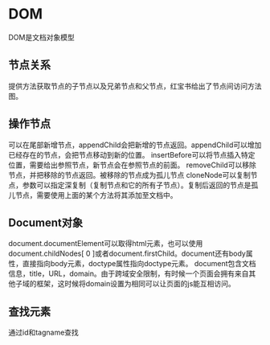 # DOM
DOM是文档对象模型
## 节点关系
提供方法获取节点的子节点以及兄弟节点和父节点，红宝书给出了节点间访问方法图。
## 操作节点
可以在尾部新增节点，appendChild会把新增的节点返回。appendChild可以增加已经存在的节点，会把节点移动到新的位置。
insertBefore可以将节点插入特定位置，需要给出参照节点，新节点会在参照节点的前面。
removeChild可以移除节点，并把移除的节点返回。被移除的节点成为孤儿节点
cloneNode可以复制节点，参数可以指定深复制（复制节点和它的所有子节点）。复制后返回的节点是孤儿节点，需要使用上面的某个方法将其添加至文档中。
## Document对象
document.documentElement可以取得html元素，也可以使用document.childNodes[ 0 ]或者document.firstChild。document还有body属性，直接指向body元素，doctype属性指向doctype元素。
document包含文档信息，title，URL，domain。由于跨域安全限制，有时候一个页面会拥有来自其他子域的框架，这时候将domain设置为相同可以让页面的js能互相访问。
## 查找元素
通过id和tagname查找